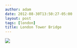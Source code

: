 ```yaml
---
author: adam
date: 2012-08-30T13:50:27-05:00
layout: post
tags: [london]
title: London Tower Bridge
---
```


![](/media/m9l5xc481s1qga9s2o1_1280.jpg)
